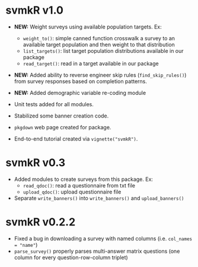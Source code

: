 # svmkR v1.0

* **NEW:** Weight surveys using available population targets. Ex: 
  - `weight_to()`: simple canned function crosswalk a survey to an available target population and then weight to that distribution
  - `list_targets()`: list target population distributions available in our package
  - `read_target()`: read in a target available in our package

* **NEW:** Added ability to reverse engineer skip rules (`find_skip_rules()`) from survey responses based on completion patterns.

* **NEW:** Added demographic variable re-coding module

* Unit tests added for all modules.

* Stabilized some banner creation code.

* `pkgdown` web page created for package.

* End-to-end tutorial created via `vignette("svmkR")`.

# svmkR v0.3

* Added modules to create surveys from this package. Ex:
  - `read_qdoc()`: read a questionnaire from txt file
  - `upload_qdoc()`: upload questionnaire file
* Separate `write_banners()` into `write_banners()` and `upload_banners()`

# svmkR v0.2.2

* Fixed a bug in downloading a survey with named columns (i.e. `col_names = "name"`)
* `parse_survey()` properly parses multi-answer matrix questions (one column for every question-row-column triplet)
